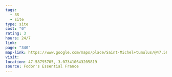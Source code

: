 ```yaml
---
tags:
  - 3S
  - site
type: site
cost: "0"
rating: 3
hours: 24/7
link: 
page: "340"
map-link: https://www.google.com/maps/place/Saint-Michel+tumulus/@47.586739,-3.0837437,13.88z/data=!4m6!3m5!1s0x48106dde5dbb9759:0xbb507b66c194e97f!8m2!3d47.5879137!4d-3.0737559!16s%2Fm%2F0n8_k84?entry=ttu&g_ep=EgoyMDI0MDkxNi4wIKXMDSoASAFQAw%3D%3D
visit: 
location: 47.58795705,-3.073410643205819
source: Fodor's Essential France
---
```


